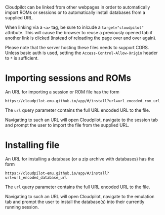Cloudpilot can be linked from other webpages in order to automatically import
ROMs or sessions or to automatically install databases from a supplied URL.

When linking via a `<a>` tag, be sure to inlcude a `target="cloudpilot"` attribute.
This will cause the browser to reuse a previously opened tab if another link is clicked
(instead of reloading the page over and over again).

Please note that the server hosting these files needs to support CORS. Unless
basic auth is used, setting the `Access-Control-Allow-Origin` header to `*` is
sufficient.

# Importing sessions and ROMs

An URL for importing a session or ROM file has the form

```
https://cloudpilot-emu.github.io/app/#/install?url=url_encoded_rom_url
```

The `url` query parameter contains the full URL encoded URL to the file.

Navigating to such an URL will open Cloudpilot, navigate to the session tab and prompt
the user to import the file from the supplied URL.

# Installing file

An URL for installing a database (or a zip archive with databases) has the form

```
https://cloudpilot-emu.github.io/app/#/install?url=url_encoded_database_url
```

The `url` query parameter contains the full URL encoded URL to the file.

Navigating to such an URL will open Cloudpilot, navigate to the emulation tab and prompt
the user to install the database(s) into their currently running session.

